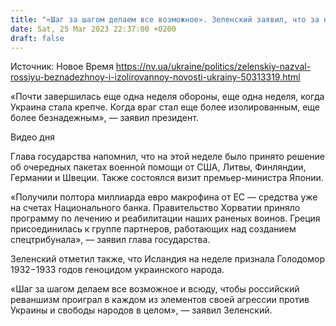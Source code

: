 ```yaml
---
title: "«Шаг за шагом делаем все возможное». Зеленский заявил, что за неделю Украина стала крепче, а РФ — более безнадежной"
date: Sat, 25 Mar 2023 22:37:00 +0200
draft: false
---
```

Источник: Новое Время https://nv.ua/ukraine/politics/zelenskiy-nazval-rossiyu-beznadezhnoy-i-izolirovannoy-novosti-ukrainy-50313319.html


«Почти завершилась еще одна неделя обороны, еще одна неделя, когда Украина стала крепче. Когда враг стал еще более изолированным, еще более безнадежным», — заявил президент.

  Видео дня   

Глава государства напомнил, что на этой неделе было принято решение об очередных пакетах военной помощи от США, Литвы, Финляндии, Германии и Швеции. Также состоялся визит премьер-министра Японии.

«Получили полтора миллиарда евро макрофина от ЕС — средства уже на счетах Национального банка. Правительство Хорватии приняло программу по лечению и реабилитации наших раненых воинов. Греция присоединилась к группе партнеров, работающих над созданием спецтрибунала», — заявил глава государства.

Зеленский отметил также, что Исландия на неделе признала Голодомор 1932−1933 годов геноцидом украинского народа.

«Шаг за шагом делаем все возможное и всюду, чтобы российский реваншизм проиграл в каждом из элементов своей агрессии против Украины и свободы народов в целом», — заявил Зеленский.
